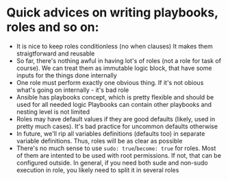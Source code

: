 # Quick advices on writing playbooks, roles and so on:
- It is nice to keep roles conditionless (no when clauses)
  It makes them straigtforward and reusable
- So far, there's nothing awful in having lot's of roles (not a role for task of course). 
  We can treat them as immutable logic block, that have some inputs for the things done internally
- One role must perform exactly one obvious thing. If it's not obious what's going on internally - it's bad role
- Ansible has playbooks concept, which is pretty flexible and should be used for all needed logic
  Playbooks can contain other playbooks and nesting level is not limited
- Roles may have default values if they are good defaults (likely, used in pretty much cases). It's bad practice for uncommon defaults otherwise
- In future, we'll rip all variables definitions (defaults too) in separate variable definitions. Thus, roles will be as clear as possible
- There's no much sense to use `sudo: true`/`become: true` for roles. 
  Most of them are intented to be used with root permissions. If not, that can be configured outside. 
  In general, if you need both sude and non-sudo execution in role, you likely need to split it in several roles
